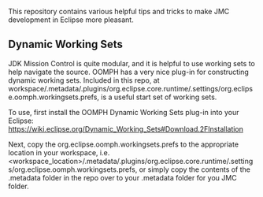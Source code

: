 This repository contains various helpful tips and tricks to make JMC development
in Eclipse more pleasant.

## Dynamic Working Sets
JDK Mission Control is quite modular, and it is helpful to use working sets to
help navigate the source. OOMPH has a very nice plug-in for constructing dynamic
working sets. Included in this repo, at workspace/.metadata/.plugins/org.eclipse.core.runtime/.settings/org.eclipse.oomph.workingsets.prefs,
is a useful start set of working sets. 

To use, first install the OOMPH Dynamic Working Sets plug-in into your Eclipse:
https://wiki.eclipse.org/Dynamic_Working_Sets#Download.2FInstallation

Next, copy the org.eclipse.oomph.workingsets.prefs to the appropriate location in your workspace, i.e. &lt;workspace_location&gt;/.metadata/.plugins/org.eclipse.core.runtime/.settings/org.eclipse.oomph.workingsets.prefs, 
or simply copy the contents of the .metadata folder in the repo over to your .metadata folder for you JMC folder.
